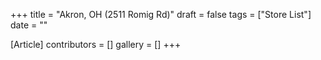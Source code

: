 +++
title = "Akron, OH (2511 Romig Rd)"
draft = false
tags = ["Store List"]
date = ""

[Article]
contributors = []
gallery = []
+++